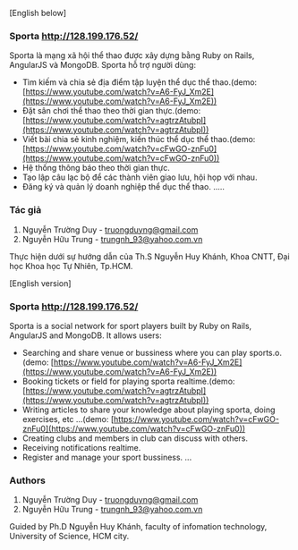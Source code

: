 [English below]
### Sporta <a href="http://128.199.176.52/" target="_blank">http://128.199.176.52/</a>
Sporta là mạng xã hội thể thao được xây dựng bằng Ruby on Rails, AngularJS và MongoDB. Sporta hỗ trợ người dùng:

- Tìm kiếm và chia sẻ địa điểm tập luyện thể dục thể thao.(demo: [https://www.youtube.com/watch?v=A6-FyJ_Xm2E](https://www.youtube.com/watch?v=A6-FyJ_Xm2E))
- Đặt sân chơi thể thao theo thời gian thực.(demo: [https://www.youtube.com/watch?v=agtrzAtubpI](https://www.youtube.com/watch?v=agtrzAtubpI))
- Viết bài chia sẻ kinh nghiệm, kiến thúc thể dục thể thao.(demo: [https://www.youtube.com/watch?v=cFwGO-znFu0](https://www.youtube.com/watch?v=cFwGO-znFu0))
- Hệ thống thông báo theo thời gian thực.
- Tạo lập câu lạc bộ để các thành viên giao lưu, hội họp với nhau.
- Đăng ký và quản lý doanh nghiệp thể dục thể thao.
.....

### Tác giả
1. Nguyễn Trường Duy - truongduyng@gmail.com
2. Nguyễn Hữu Trung - trungnh_93@yahoo.com.vn

Thực hiện dưới sự hướng dẫn của Th.S Nguyễn Huy Khánh, Khoa CNTT, Đại học Khoa học Tự Nhiên, Tp.HCM.

[English version]
### Sporta <a href="http://128.199.176.52/" target="_blank">http://128.199.176.52/</a>
Sporta is a social network for sport players built by Ruby on Rails, AngularJS and MongoDB. It allows users:

- Searching and share venue or bussiness where you can play sports.o.(demo: [https://www.youtube.com/watch?v=A6-FyJ_Xm2E](https://www.youtube.com/watch?v=A6-FyJ_Xm2E))
- Booking tickets or field for playing sporta realtime.(demo: [https://www.youtube.com/watch?v=agtrzAtubpI](https://www.youtube.com/watch?v=agtrzAtubpI))
- Writing articles to share your knowledge about playing sporta, doing exercises, etc ...(demo: [https://www.youtube.com/watch?v=cFwGO-znFu0](https://www.youtube.com/watch?v=cFwGO-znFu0))
- Creating clubs and members in club can discuss with others.
- Receiving notifications realtime.
- Register and manage your sport bussiness.
...

### Authors
1. Nguyễn Trường Duy - truongduyng@gmail.com
2. Nguyễn Hữu Trung - trungnh_93@yahoo.com.vn

Guided by Ph.D Nguyễn Huy Khánh, faculty of infomation technology, University of Science, HCM city.
